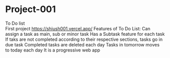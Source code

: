 # Project-001
To Do list <br>
First project 
https://shiush001.vercel.app/
Features of To Do List:
    Can assign a task as main, sub or minor task
    Has a Subtask feature for each task
    If taks are not completed according to their respective sections, tasks go in due task
    Completed tasks are deleted each day 
    Tasks in tomorrow moves to today each day 
    It is a progressive web app 

